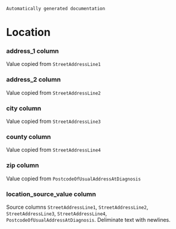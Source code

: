 `Automatically generated documentation`

# Location
### address_1 column
Value copied from `StreetAddressLine1`
### address_2 column
Value copied from `StreetAddressLine2`
### city column
Value copied from `StreetAddressLine3`
### county column
Value copied from `StreetAddressLine4`
### zip column
Value copied from `PostcodeOfUsualAddressAtDiagnosis`
### location_source_value column
Source columns  `StreetAddressLine1`, `StreetAddressLine2`, `StreetAddressLine3`, `StreetAddressLine4`, `PostcodeOfUsualAddressAtDiagnosis`.
Deliminate text with newlines.
